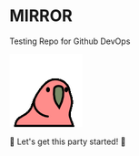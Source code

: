 # MIRROR
Testing Repo for Github DevOps

![Party Parrot](./party-parrot.gif)

🎉 Let's get this party started! 🎉
